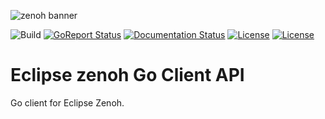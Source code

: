 ![zenoh banner](./zenoh-dragon.png)

![Build](https://github.com/eclipse-zenoh/zenoh-go/workflows/Go/badge.svg)
[![GoReport Status](https://goreportcard.com/badge/github.com/eclipse-zenoh/zenoh-go)](https://goreportcard.com/report/github.com/eclipse-zenoh/zenoh-go)
[![Documentation Status](https://readthedocs.org/projects/zenoh-go/badge/?version=latest)](https://zenoh-go.readthedocs.io/en/latest/?badge=latest)
[![License](https://img.shields.io/badge/License-EPL%202.0-blue)](https://choosealicense.com/licenses/epl-2.0/)
[![License](https://img.shields.io/badge/License-Apache%202.0-blue.svg)](https://opensource.org/licenses/Apache-2.0)

# Eclipse zenoh Go Client API
Go client for Eclipse Zenoh.
